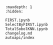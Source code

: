 ```{include} ../README.md
```

```{toctree}
:maxdepth: 1
:hidden:

FIRST.ipynb
SelectByFIRST.ipynb
TotalSobolKNN.ipynb
changelog.md
autoapi/index
```